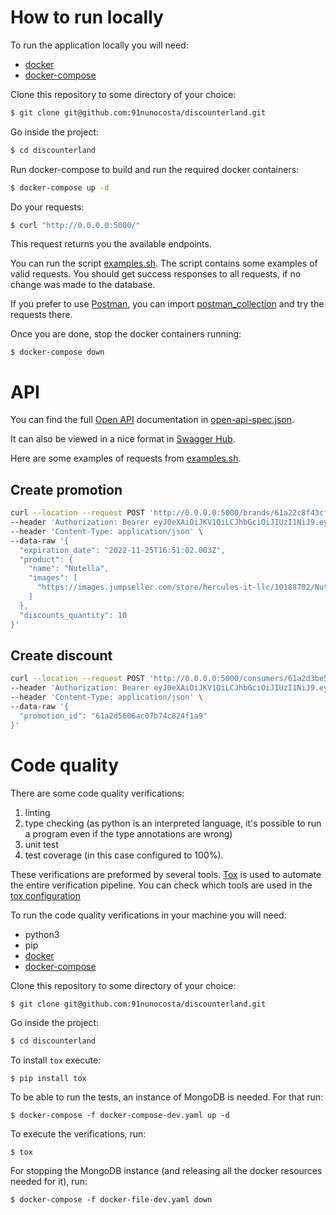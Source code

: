 # How to run locally

To run the application locally you will need:
- [docker](https://docs.docker.com/engine/install/)
- [docker-compose](https://docs.docker.com/compose/install/)

Clone this repository to some directory of your choice:

```bash
$ git clone git@github.com:91nunocosta/discounterland.git
```

Go inside the project:

```bash
$ cd discounterland
```

Run docker-compose to build and run the required docker containers:
```bash
$ docker-compose up -d
```

Do your requests:
```bash
$ curl "http://0.0.0.0:5000/"
```
This request returns you the available endpoints.

You can run the script [examples.sh](examples.sh). The script contains some examples of valid requests. You should get success responses to all requests, if no change was made to the database.

If you prefer to use [Postman](https://www.postman.com/), you can import [postman_collection](doc/postman_collection.json) and try the requests there. 

Once you are done, stop the docker containers running:
```
$ docker-compose down
``` 

# API

You can find the full [Open API](https://swagger.io/specification/) documentation in [open-api-spec.json](doc/open-api-spec.json).

It can also be viewed in a nice format in [Swagger Hub](https://app.swaggerhub.com/apis/nunocosta2/Discounterland/0.1.0/).

Here are some examples of requests from [examples.sh](examples.sh).

## Create promotion

```bash
curl --location --request POST 'http://0.0.0.0:5000/brands/61a22c8f43cf71b9933afdd7/promotions' \
--header 'Authorization: Bearer eyJ0eXAiOiJKV1QiLCJhbGciOiJIUzI1NiJ9.eyJzdWIiOiI5MW51bm9jb3N0YUBnbWFpbC5jb20iLCJpYXQiOjE2MTY2MTY5NjN9.tMQoy_6ROA_sxWR1exWVeRZZZFR4qvMbO2Szos_XIMI' \
--header 'Content-Type: application/json' \
--data-raw '{
  "expiration_date": "2022-11-25T16:51:02.003Z",
  "product": {
    "name": "Nutella",
    "images": [
      "https://images.jumpseller.com/store/hercules-it-llc/10188702/Nutella.jpg?1623999446"
    ]
  },
  "discounts_quantity": 10
}'
```

## Create discount

```bash
curl --location --request POST 'http://0.0.0.0:5000/consumers/61a2d3be596808c5d69dd11b/discounts' \
--header 'Authorization: Bearer eyJ0eXAiOiJKV1QiLCJhbGciOiJIUzI1NiJ9.eyJzdWIiOiI5MW51bm9jb3N0YUBnbWFpbC5jb20iLCJpYXQiOjE2MTY2MTY5NjN9.tMQoy_6ROA_sxWR1exWVeRZZZFR4qvMbO2Szos_XIMI' \
--header 'Content-Type: application/json' \
--data-raw '{
  "promotion_id": "61a2d5606ac07b74c824f1a9"
}'

```

# Code quality

There are some code quality verifications:
1. linting
1. type checking (as python is an interpreted language, it's possible to run a program even if the type annotations are wrong)
1. unit test
1. test coverage (in this case configured to 100%).

These verifications are preformed by several tools. [Tox](https://tox.readthedocs.io/en/latest/) is used to automate the entire verification pipeline. You can check which tools are used in the [tox configuration](tox.ini)

To run the code quality verifications in your machine you will need:
- python3
- pip
- [docker](https://docs.docker.com/engine/install/)
- [docker-compose](https://docs.docker.com/compose/install/)

Clone this repository to some directory of your choice:

```bash
$ git clone git@github.com:91nunocosta/discounterland.git
```

Go inside the project:

```bash
$ cd discounterland
```

To install `tox` execute:
```
$ pip install tox
```

To be able to run the tests, an instance of MongoDB is needed. For that run:
```
$ docker-compose -f docker-compose-dev.yaml up -d
```

To execute the verifications, run:
```
$ tox
```

For stopping the MongoDB instance (and releasing all the docker resources needed for it), run:
```
$ docker-compose -f docker-file-dev.yaml down
```
